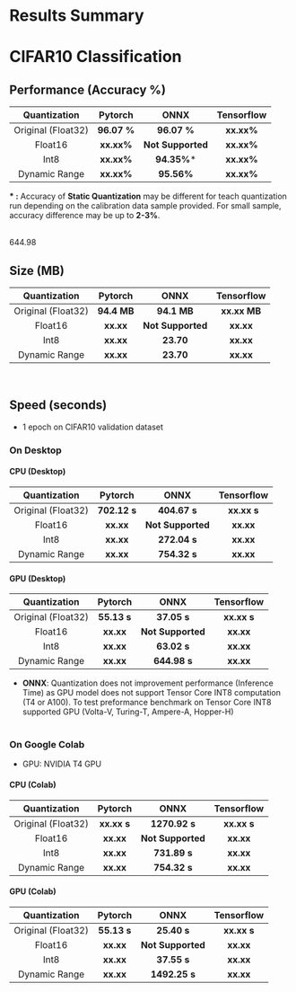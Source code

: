 # Results Summary

# CIFAR10 Classification

## Performance (Accuracy %)
|   **Quantization**   |     **Pytorch**    |     **ONNX**     |   **Tensorflow**  |
|    :-------------:   |  :--------------:  | :--------------: | :---------------: |
|  Original (Float32)  |      **96.07 %**    |    **96.07 %**    |      **xx.xx%**      |
|       Float16        |     **xx.xx%**     |    **Not Supported**    |      **xx.xx%**      |
|         Int8         |     **xx.xx%**     |    **94.35%***    |      **xx.xx%**      |
|     Dynamic Range    |     **xx.xx%**     |    **95.56%**    |      **xx.xx%**      |

**\* :** Accuracy of **Static Quantization** may be different for teach quantization run depending on the calibration data sample provided. For small sample, accuracy difference may be up to **2-3%**.

<br> 644.98

## Size (MB)
|   **Quantization**   |     **Pytorch**    |     **ONNX**     |   **Tensorflow**  |
|    :-------------:   |  :--------------:  | :--------------: | :---------------: |
|  Original (Float32)  |      **94.4 MB**      |      **94.1 MB**     |      **xx.xx MB**      |
|       Float16        |     **xx.xx**     |    **Not Supported**    |      **xx.xx**      |
|         Int8         |     **xx.xx**     |    **23.70**    |      **xx.xx**      |
|     Dynamic Range    |     **xx.xx**     |    **23.70**    |      **xx.xx**      |

<br>

## Speed (seconds)
- 1 epoch on CIFAR10 validation dataset

### **On Desktop**
#### CPU (Desktop)
|   **Quantization**   |     **Pytorch**    |     **ONNX**     |   **Tensorflow**  |
|    :-------------:   |  :--------------:  | :--------------: | :---------------: |
|  Original (Float32)  |      **702.12 s**    |      **404.67 s**     |      **xx.xx s**      |
|       Float16        |     **xx.xx**     |    **Not Supported**    |      **xx.xx**      |
|         Int8         |     **xx.xx**     |    **272.04 s**    |      **xx.xx**      |
|     Dynamic Range    |     **xx.xx**     |    **754.32 s**    |      **xx.xx**      |

#### GPU (Desktop)
|   **Quantization**   |     **Pytorch**    |     **ONNX**     |   **Tensorflow**  |
|    :-------------:   |  :--------------:  | :--------------: | :---------------: |
|  Original (Float32)  |      **55.13 s**    |      **37.05 s**     |      **xx.xx s**      |
|       Float16        |     **xx.xx**     |    **Not Supported**    |      **xx.xx**      |
|         Int8         |     **xx.xx**     |    **63.02 s**    |      **xx.xx**      |
|     Dynamic Range    |     **xx.xx**     |    **644.98 s**    |      **xx.xx**      |

* **ONNX**: Quantization does not improvement performance (Inference Time) as GPU model does not support Tensor Core INT8 computation (T4 or A100). To test preformance benchmark on Tensor Core INT8 supported GPU (Volta-V, Turing-T, Ampere-A, Hopper-H)
<br><br>

### **On Google Colab**

* GPU: NVIDIA T4 GPU

#### CPU (Colab)
|   **Quantization**   |     **Pytorch**    |     **ONNX**     |   **Tensorflow**  |
|    :-------------:   |  :--------------:  | :--------------: | :---------------: |
|  Original (Float32)  |      **xx.xx s**    |      **1270.92 s**     |      **xx.xx s**      |
|       Float16        |     **xx.xx**     |    **Not Supported**    |      **xx.xx**      |
|         Int8         |     **xx.xx**     |    **731.89 s**    |      **xx.xx**      |
|     Dynamic Range    |     **xx.xx**     |    **754.32 s**    |      **xx.xx**      |

#### GPU (Colab)
|   **Quantization**   |     **Pytorch**    |     **ONNX**     |   **Tensorflow**  |
|    :-------------:   |  :--------------:  | :--------------: | :---------------: |
|  Original (Float32)  |      **55.13 s**    |      **25.40 s**     |      **xx.xx s**      |
|       Float16        |     **xx.xx**     |    **Not Supported**    |      **xx.xx**      |
|         Int8         |     **xx.xx**     |    **37.55 s**    |      **xx.xx**      |
|     Dynamic Range    |     **xx.xx**     |    **1492.25 s**    |      **xx.xx**      |
